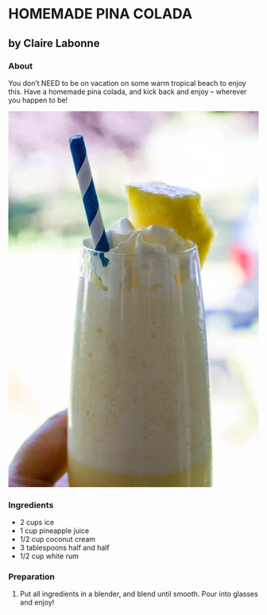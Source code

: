 # HOMEMADE PINA COLADA
## by Claire Labonne


### About

You don’t NEED to be on vacation on some warm tropical beach to enjoy this. Have a homemade pina colada, and kick back and enjoy – wherever you happen to be!

![photo](recipes/pinacolada.jpg)

### Ingredients
- 2 cups ice
- 1 cup pineapple juice
- 1/2 cup coconut cream
- 3 tablespoons half and half
- 1/2 cup white rum

### Preparation

1. Put all ingredients in a blender, and blend until smooth. Pour into glasses and enjoy!
